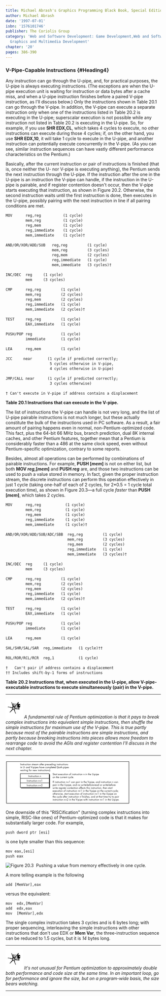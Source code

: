 ```yaml
---
title: Michael Abrash's Graphics Programming Black Book, Special Edition
author: Michael Abrash
date: '1997-07-01'
isbn: '1576101746'
publisher: The Coriolis Group
category: 'Web and Software Development: Game Development,Web and Software Development:
  Graphics and Multimedia Development'
chapter: '20'
pages: 386-390
---
```


### V-Pipe-Capable Instructions {#Heading4}

Any instruction can go through the U-pipe, and, for practical purposes,
the U-pipe is always executing instructions. (The exceptions are when
the U-pipe execution unit is waiting for instruction or data bytes after
a cache miss, and when a U-pipe instruction finishes before a paired
V-pipe instruction, as I'll discuss below.) Only the instructions shown
in Table 20.1 can go through the V-pipe. In addition, the V-pipe can
execute a separate instruction only when one of the instructions listed
in Table 20.2 is executing in the U-pipe; superscalar execution is not
possible while any instruction not listed in Table 20.2 is executing in
the U-pipe. So, for example, if you use **SHR EDX,CL**, which takes 4
cycles to execute, no other instructions can execute during those 4
cycles; if, on the other hand, you use **SHR EDX,10**, it will take 1
cycle to execute in the U-pipe, and another instruction can potentially
execute concurrently in the V-pipe. (As you can see, similar instruction
sequences can have vastly different performance characteristics on the
Pentium.)

Basically, after the current instruction or pair of instructions is
finished (that is, once neither the U- nor V-pipe is executing
anything), the Pentium sends the next instruction through the U-pipe. If
the instruction after the one in the U-pipe is an instruction the V-pipe
can handle, if the instruction in the U-pipe is pairable, and if
register contention doesn't occur, then the V-pipe starts executing that
instruction, as shown in Figure 20.2. Otherwise, the second instruction
waits until the first instruction is done, then executes in the U-pipe,
possibly pairing with the next instruction in line if all pairing
conditions are met.

    MOV      reg,reg          (1 cycle)
             mem,reg          (1 cycle)
             reg,mem          (1 cycle)
             reg,immediate    (1 cycle)
             mem,immediate    (1 cycle)†

    AND/OR/XOR/ADD/SUB   reg,reg         (1 cycle)
                         mem,reg         (3 cycles)
                         reg,mem         (2 cycles)
                         reg,immediate   (1 cycle)
                         mem,immediate   (3 cycles)†

    INC/DEC  reg     (1 cycle)
             mem     (3 cycles)

    CMP      reg,reg         (1 cycle)
             mem,reg         (2 cycles)
             reg,mem         (2 cycles)
             reg,immediate   (1 cycle)
             mem,immediate   (2 cycles)†

    TEST     reg,reg         (1 cycle)
             EAX,immediate   (1 cycle)

    PUSH/POP reg             (1 cycle)
             immediate       (1 cycle)

    LEA      reg,mem         (1 cycle)

    JCC     near       (1 cycle if predicted correctly;
                        5 cycles otherwise in V-pipe,
                        4 cycles otherwise in U-pipe)

    JMP/CALL near      (1 cycle if predicted correctly;
                        3 cycles otherwise)

    † Can't execute in V-pipe if address contains a displacement

**Table 20.1 Instructions that can execute in the V-pipe.**

The list of instructions the V-pipe can handle is not very long, and the
list of U-pipe pairable instructions is not much longer, but these
actually constitute the bulk of the instructions used in PC software. As
a result, a fair amount of pairing happens even in normal,
non-Pentium-optimized code. This fact, plus the 64-bit 66 MHz bus,
branch prediction, dual 8K internal caches, and other Pentium features,
together mean that a Pentium is considerably faster than a 486 at the
same clock speed, even without Pentium-specific optimization, contrary
to some reports.

Besides, almost all operations can be performed by combinations of
pairable instructions. For example, **PUSH [*mem*]** is not on either
list, but both **MOV *reg*,[*mem*]** and **PUSH *reg*** are, and those
two instructions can be used to push a value stored in memory. In fact,
given the proper instruction stream, the discrete instructions can
perform this operation effectively in just 1 cycle (taking one-half of
each of 2 cycles, for 2\*0.5 = 1 cycle total execution time), as shown
in Figure 20.3—a full cycle *faster* than **PUSH [*mem*]**, which takes
2 cycles.

    MOV      reg,reg           (1 cycle)
             mem,reg           (1 cycle)
             reg,mem           (1 cycle)
             reg,immediate     (1 cycle)
             mem,immediate     (1 cycle)†

    AND/OR/XOR/ADD/SUB/ADC/SBB  reg,reg         (1 cycle)
                                mem,reg         (3 cycles)
                                reg,mem         (2 cycles)
                                reg,immediate   (1 cycle)
                                mem,immediate   (3 cycles)†

    INC/DEC  reg     (1 cycle)
             mem     (3 cycles)

    CMP      reg,reg         (1 cycle)
             mem,reg         (2 cycles)
             reg,mem         (2 cycles)
             reg,immediate   (1 cycle)
             mem,immediate   (2 cycles)†

    TEST     reg,reg         (1 cycle)
             EAX,immediate   (1 cycle)

    PUSH/POP reg             (1 cycle)
             immediate       (1 cycle)

    LEA      reg,mem         (1 cycle)

    SHL/SHR/SAL/SAR  reg,immediate   (1 cycle)††

    ROL/ROR/RCL/RCR  reg,1           (1 cycle)

    †   Can't pair if address contains a displacement
    †† Includes shift-by-1 forms of instructions

**Table 20.2 Instructions that, when executed in the U-pipe, allow
V-pipe-executable instructions to execute simultaneously (pair) in the
V-pipe.**

  ------------------- -------------------------------------------------------------------------------------------------------------------------------------------------------------------------------------------------------------------------------------------------------------------------------------------------------------------------------------------------------------------------------------------------------------------------------------------------------------------
  ![](images/i.jpg)   *A fundamental rule of Pentium optimization is that it pays to break complex instructions into equivalent simple instructions, then shuffle the simple instructions for maximum use of the V-pipe. This is true partly because most of the pairable instructions are simple instructions, and partly because breaking instructions into pieces allows more freedom to rearrange code to avoid the AGIs and register contention I'll discuss in the next chapter.*
  ------------------- -------------------------------------------------------------------------------------------------------------------------------------------------------------------------------------------------------------------------------------------------------------------------------------------------------------------------------------------------------------------------------------------------------------------------------------------------------------------

![**Figure 20.2**  *Instruction flow through the two pipes.*](images/20-02.jpg)

One downside of this "RISCification" (turning complex instructions into
simple, RISC-like ones) of Pentium-optimized code is that it makes for
substantially larger code. For example,

    push dword ptr [esi]

is one byte smaller than this sequence:

    mov eax,[esi]
    push eax

![**Figure 20.3**  *Pushing a value from memory effectively in one
cycle.*](images/20-03.jpg)

A more telling example is the following

    add [MemVar],eax

versus the equivalent:

    mov  edx,[MemVar]
    add  edx,eax
    mov  [MemVar],edx

The single complex instruction takes 3 cycles and is 6 bytes long; with
proper sequencing, interleaving the simple instructions with other
instructions that don't use EDX or **Mem Var**, the three-instruction
sequence can be reduced to 1.5 cycles, but it is *14* bytes long.

  ------------------- ------------------------------------------------------------------------------------------------------------------------------------------------------------------------------------------------------------------------------------------
  ![](images/i.jpg)   *It's not unusual for Pentium optimization to approximately double both performance and code size at the same time. In an important loop, go for performance and ignore the size, but on a program-wide basis, the size bears watching.*
  ------------------- ------------------------------------------------------------------------------------------------------------------------------------------------------------------------------------------------------------------------------------------
